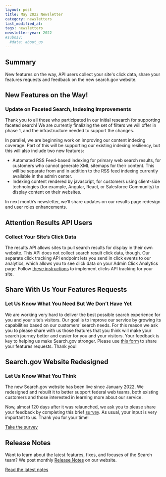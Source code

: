 ```yaml
---
layout: post
title: May 2022 Newsletter
category: newsletters
last_modified_at: 
tags: newsletters
newsletter-year: 2022
#subnav:
  #data: about_us
---
```

## Summary
New features on the way, API users collect your site's click data, share your features requests and feedback on the new search.gov website.

## New Features on the Way!
### Update on Faceted Search, Indexing Improvements

Thank you to all those who participated in our initial research for supporting faceted search! We are currently finalizing the set of filters we will offer in phase 1, and the infrastructure needed to support the changes. 

In parallel, we are beginning work on improving our content indexing coverage. Part of this will be supporting our existing indexing resiliency, but this will also include two new features:

*   Automated RSS Feed-based indexing for primary web search results, for customers who cannot generate XML sitemaps for their content. This will be separate from and in addition to the RSS feed indexing currently available in the admin center.
*   Indexing content rendered by javascript, for customers using client-side technologies (for example, Angular, React, or Salesforce Community) to display content on their websites.

In next month’s newsletter, we’ll share updates on our results page redesign and user roles enhancements.

## Attention Results API Users
### Collect Your Site’s Click Data

The results API allows sites to pull search results for display in their own website. This API does not collect search result click data, though. Our separate click tracking API endpoint lets you send in click events to our analytics, which allows you to see click data on your Admin Click Analytics page. Follow [these instructions](https://open.gsa.gov/api/searchgov-clicks/) to implement clicks API tracking for your site.

## Share With Us Your Features Requests
### Let Us Know What You Need But We Don’t Have Yet

We are working very hard to deliver the best possible search experience for you and your site’s visitors. Our goal is to improve our service by growing its capabilities based on our customers’ search needs. For this reason we ask you to please share with us those features that you think will make your search journey better and easier for you and your visitors. Your feedback is key to helping us make Search.gov stronger. Please use [this form](https://touchpoints.app.cloud.gov/touchpoints/e3fc260e/submit) to share your features requests. Thank you!

## Search.gov Website Redesigned
### Let Us Know What You Think

The new Search.gov website has been live since January 2022. We redesigned and rebuilt it to better support federal web teams, both existing customers and those interested in learning more about our service. 

Now, almost 120 days after it was relaunched, we ask you to please share your feedback by completing this brief [survey](https://touchpoints.app.cloud.gov/touchpoints/47b65524/submit). As usual, your input is very important to us. Thank you for your time!

[Take the survey](https://touchpoints.app.cloud.gov/touchpoints/47b65524/submit)

## Release Notes

Want to learn about the latest features, fixes, and focuses of the Search team? We post monthly [Release Notes](https://search.gov/about/updates/releases/) on our website.

[Read the latest notes](https://search.gov/about/updates/releases/april-2022.html)
